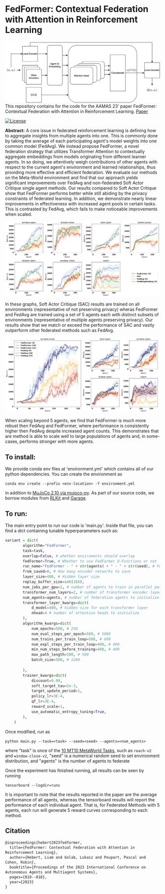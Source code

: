 # FedFormer: Contextual Federation with Attention in Reinforcement Learning
![Architecture](https://github.com/liamhebert/FedFormer/raw/main/FedFormer%20Architecture.png)
This repository contains for the code for the AAMAS 23' paper FedFormer: Contextual Federation with Attention in Reinforcement Learning. [Paper](https://arxiv.org/abs/2205.13697)

[![License](https://img.shields.io/badge/license-MIT-blue.svg)](https://github.com/liamhebert/FedFormer/blob/main/LICENSE)

**Abstract:**
A core issue in federated reinforcement learning is defining how to aggregate insights from multiple agents into one. This is commonly done by taking the average of each participating agent's model weights into one common model (FedAvg). We instead propose FedFormer, a novel federation strategy that utilizes Transformer Attention to contextually aggregate embeddings from models originating from different learner agents. In so doing, we attentively weigh contributions of other agents with respect to the current agent's environment and learned relationships, thus providing more effective and efficient federation. We evaluate our methods on the Meta-World environment and find that our approach yields significant improvements over FedAvg and non-federated Soft Actor Critique single agent methods. Our results compared to Soft Actor Critique show that FedFormer performs better while still abiding by the privacy constraints of federated learning. In addition, we demonstrate nearly linear improvements in effectiveness with increased agent pools in certain tasks. This is contrasted by FedAvg, which fails to make noticeable improvements when scaled. 

![Results on MT10](https://github.com/liamhebert/FedFormer/raw/main/figure2-all-tasks-results.png)

In these graphs, Soft Actor Critique (SAC) results are trained on all environments (representative of not preserving privacy) wheras FedFormer and FedAvg are trained using a set of 5 agents each with distinct subsets of environments (representative of multiple agents preserving privacy). Our results show that we match or exceed the performance of SAC and vastly outperform other federated methods such as FedAvg. 

![Results of FedFormer Scaled](https://github.com/liamhebert/FedFormer/raw/main/figure3-scaling-fedavg-results.png)

When scaling beyond 5 agents, we find that FedFormer is much more rebust then FedAvg and FedFormer, where performance is consistently higher then FedAvg despite increased agent counts. This demonstrates that are method is able to scale well to large populations of agents and, in some-cases, performs stronger with more agents. 

## To install:
We provide conda env files at 'environment.yml' which contains all of our python dependencies. You can create the environment as 
```shell
conda env create --prefix <env-location> -f environment.yml
```
in addition to [MuJoCo 2.10 via mujoco-py](https://github.com/openai/mujoco-py). As part of our source code, we borrow modules from [RLKit](https://github.com/rail-berkeley/rlkit) and [Garage](https://github.com/rlworkgroup/garage). 

## To run: 
The main entry point to run our code is 'main.py'. Inside that file, you can find a dict containing tunable hyperparameters such as: 
```python
variant = dict(
        algorithm="FedFormer",
        task=task,
        overlap=False, # whether enviroments should overlap
        fedFormer=True, # Whether to use FedFormer Q-Functions or not
        run_name="FedFormer - " + str(agents) + " - " + str(seed), # For logging purposes
        from_saved=0, # How many encoder networks to save 
        layer_size=400, # Hidden layer size
        replay_buffer_size=int(1E6), 
        num_jobs_per_gpu=2, # number of agents to train in parallel per gpu
        transformer_num_layers=2, # number of transformer encoder layers to use
        num_agents=agents, # number of federation agents to initialize
        transformer_layer_kwargs=dict(
            d_model=400, # hidden size for each transformer layer
            nhead=4 # number of attention heads to initialize
        ),
        algorithm_kwargs=dict(
            num_epochs=500, # 250
            num_eval_steps_per_epoch=500, # 5000
            num_trains_per_train_loop=500, # 600
            num_expl_steps_per_train_loop=400, # 400
            min_num_steps_before_training=400, # 400
            max_path_length=500, # 500
            batch_size=500, # 1200
            
        ),
        trainer_kwargs=dict(
            discount=0.99,
            soft_target_tau=5e-3,
            target_update_period=1,
            policy_lr=3E-4,
            qf_lr=3E-4,
            reward_scale=1,
            use_automatic_entropy_tuning=True,
        ),
    )
```
Once modified, run as 
```
python main.py --task=<task> --seed=<seed> --agents=<num_agents> 
```
where "task" is once of the [10 MT10 MetaWorld Tasks](https://meta-world.github.io/figures/ml10.gif), such as `reach-v2` and `window-close-v2`, "seed" is a numerical random seed to set environment distribution, and "agents" is the number of agents to federate
    
Once the experiment has finished running, all results can be seen by running 
```
tensorboard --logdir=runs
```
It is important to note that the results reported in the paper are the average performance of all agents, whereas the tensorboard results will report the performance of each individual agent. That is, for Federated Methods with 5 agents, each run will generate 5 reward curves corresponding to each method. 

## Citation
```
@inproceedings{hebert2023fedformer,
  title={FedFormer: Contextual Federation with Attention in Reinforcement Learning},
  author={Hebert, Liam and Golab, Lukasz and Poupart, Pascal and Cohen, Robin},
  booktitle={Proceedings of the 2023 International Conference on Autonomous Agents and Multiagent Systems},
  pages={810--818},
  year={2023}
}
```

